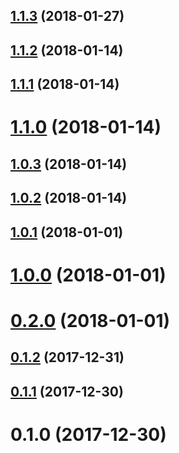 <a name="1.1.3"></a>
## [1.1.3](https://github.com/guillaumearm/redux-fun/compare/v1.1.2...v1.1.3) (2018-01-27)



<a name="1.1.2"></a>
## [1.1.2](https://github.com/guillaumearm/redux-fun/compare/v1.1.1...v1.1.2) (2018-01-14)



<a name="1.1.1"></a>
## [1.1.1](https://github.com/guillaumearm/redux-fun/compare/v1.1.0...v1.1.1) (2018-01-14)



<a name="1.1.0"></a>
# [1.1.0](https://github.com/guillaumearm/redux-fun/compare/v1.0.3...v1.1.0) (2018-01-14)



<a name="1.0.3"></a>
## [1.0.3](https://github.com/guillaumearm/redux-fun/compare/v1.0.2...v1.0.3) (2018-01-14)



<a name="1.0.2"></a>
## [1.0.2](https://github.com/guillaumearm/redux-fun/compare/v1.0.1...v1.0.2) (2018-01-14)



<a name="1.0.1"></a>
## [1.0.1](https://github.com/guillaumearm/redux-fun/compare/v1.0.0...v1.0.1) (2018-01-01)



<a name="1.0.0"></a>
# [1.0.0](https://github.com/guillaumearm/redux-fun/compare/v0.2.0...v1.0.0) (2018-01-01)



<a name="0.2.0"></a>
# [0.2.0](https://github.com/guillaumearm/redux-fun/compare/v0.1.2...v0.2.0) (2018-01-01)



<a name="0.1.2"></a>
## [0.1.2](https://github.com/guillaumearm/redux-fun/compare/v0.1.1...v0.1.2) (2017-12-31)



<a name="0.1.1"></a>
## [0.1.1](https://github.com/guillaumearm/redux-fun/compare/v0.1.0...v0.1.1) (2017-12-30)



<a name="0.1.0"></a>
# 0.1.0 (2017-12-30)



